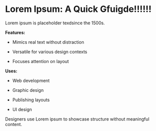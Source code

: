 # Lorem Ipsum: A Quick Gfuigde!!!!!!

Lorem ipsum is placeholder texdsince the 1500s.

**Features:**

* Mimics real text without distraction

* Versatile for various design contexts

* Focuses attention on layout

**Uses:**

* Web development

* Graphic design

* Publishing layouts

* UI design

Designers use Lorem ipsum to showcase structure without meaningful content.

